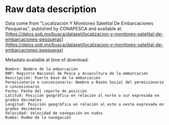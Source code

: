# Raw data description

Data come from "Localización Y Monitoreo Satelital De Embarcaciones Pesqueras",
published by CONAPESCA and available at: [https://datos.gob.mx/busca/dataset/localizacion-y-monitoreo-satelital-de-embarcaciones-pesqueras](https://datos.gob.mx/busca/dataset/localizacion-y-monitoreo-satelital-de-embarcaciones-pesqueras)

Metadata available at time of download:

```
Nombre: Nombre de la embarcación
RNP: Registro Nacional de Pesca y Acuacultura de la embarcación	
Descripción: Puerto base de la embarcación
Permisionario o concesionario: Nombre o Razón Social del permisionario o concesionario
Fecha: Fecha del reporte de posición
Latitud: Posición geográfica en relación al norte o sur expresada en grados decimales
Longitud: Posición geográfica en relación al este u oeste expresada en grados decimales	
Velocidad: Velocidad de navegación en nudos
Rumbo: Rumbo de la navegación
```